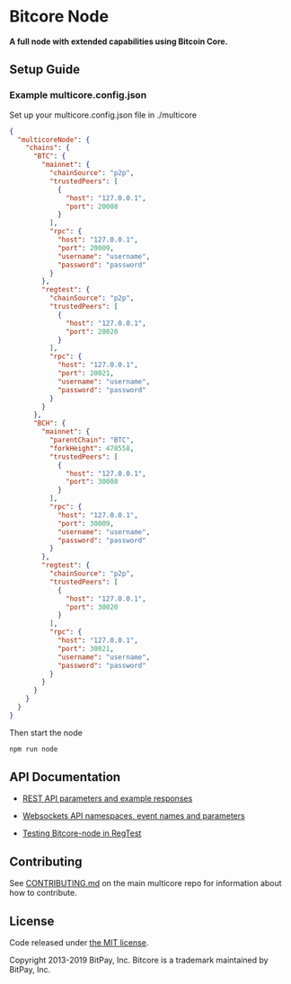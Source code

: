 # Bitcore Node

**A full node with extended capabilities using Bitcoin Core.**

## Setup Guide

### Example multicore.config.json

Set up your multicore.config.json file in ./multicore

```json
{
  "multicoreNode": {
    "chains": {
      "BTC": {
        "mainnet": {
          "chainSource": "p2p",
          "trustedPeers": [
            {
              "host": "127.0.0.1",
              "port": 20008
            }
          ],
          "rpc": {
            "host": "127.0.0.1",
            "port": 20009,
            "username": "username",
            "password": "password"
          }
        },
        "regtest": {
          "chainSource": "p2p",
          "trustedPeers": [
            {
              "host": "127.0.0.1",
              "port": 20020
            }
          ],
          "rpc": {
            "host": "127.0.0.1",
            "port": 20021,
            "username": "username",
            "password": "password"
          }
        }
      },
      "BCH": {
        "mainnet": {
          "parentChain": "BTC",
          "forkHeight": 478558,
          "trustedPeers": [
            {
              "host": "127.0.0.1",
              "port": 30008
            }
          ],
          "rpc": {
            "host": "127.0.0.1",
            "port": 30009,
            "username": "username",
            "password": "password"
          }
        },
        "regtest": {
          "chainSource": "p2p",
          "trustedPeers": [
            {
              "host": "127.0.0.1",
              "port": 30020
            }
          ],
          "rpc": {
            "host": "127.0.0.1",
            "port": 30021,
            "username": "username",
            "password": "password"
          }
        }
      }
    }
  }
}
```

Then start the node

```sh
npm run node
```

## API Documentation

- [REST API parameters and example responses](./docs/api-documentation.md)

- [Websockets API namespaces, event names and parameters](./docs/sockets-api.md)

- [Testing Bitcore-node in RegTest](./docs/wallet-guide.md)

## Contributing

See [CONTRIBUTING.md](../../Contributing.md) on the main multicore repo for information about how to contribute.

## License

Code released under [the MIT license](https://github.com/bitpay/multicore/blob/master/LICENSE).

Copyright 2013-2019 BitPay, Inc. Bitcore is a trademark maintained by BitPay, Inc.
